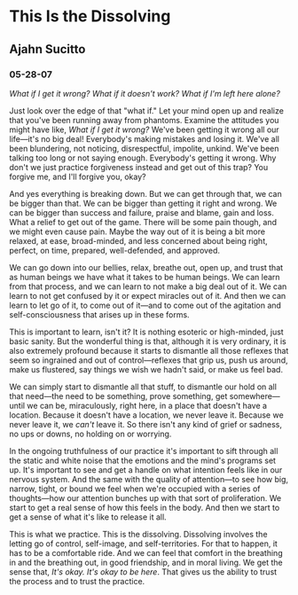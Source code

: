 # This Is the Dissolving

## Ajahn Sucitto

### 05-28-07

*What if I get it wrong? What if it doesn't work? What if I'm left here
alone?*

Just look over the edge of that "what if." Let your mind open up and
realize that you've been running away from phantoms. Examine the
attitudes you might have like, *What if I get it wrong?* We've been
getting it wrong all our life—it's no big deal! Everybody's making
mistakes and losing it. We've all been blundering, not noticing,
disrespectful, impolite, unkind. We've been talking too long or not
saying enough. Everybody's getting it wrong. Why don't we just practice
forgiveness instead and get out of this trap? You forgive me, and I'll
forgive you, okay?

And yes everything is breaking down. But we can get through that, we can
be bigger than that. We can be bigger than getting it right and wrong.
We can be bigger than success and failure, praise and blame, gain and
loss. What a relief to get out of the game. There will be some pain
though, and we might even cause pain. Maybe the way out of it is being a
bit more relaxed, at ease, broad-minded, and less concerned about being
right, perfect, on time, prepared, well-defended, and approved.

We can go down into our bellies, relax, breathe out, open up, and trust
that as human beings we have what it takes to be human beings. We can
learn from that process, and we can learn to not make a big deal out of
it. We can learn to not get confused by it or expect miracles out of it.
And then we can learn to let go of it, to come out of it—and to come out
of the agitation and self-consciousness that arises up in these forms.

This is important to learn, isn't it? It is nothing esoteric or
high-minded, just basic sanity. But the wonderful thing is that,
although it is very ordinary, it is also extremely profound because it
starts to dismantle all those reflexes that seem so ingrained and out of
control—reflexes that grip us, push us around, make us flustered, say
things we wish we hadn't said, or make us feel bad.

We can simply start to dismantle all that stuff, to dismantle our hold
on all that need—the need to be something, prove something, get
somewhere—until we can be, miraculously, right here, in a place that
doesn't have a location. Because it doesn't have a location, we never
leave it. Because we never leave it, we *can't* leave it. So there isn't
any kind of grief or sadness, no ups or downs, no holding on or
worrying.

In the ongoing truthfulness of our practice it's important to sift
through all the static and white noise that the emotions and the mind's
programs set up. It's important to see and get a handle on what
intention feels like in our nervous system. And the same with the
quality of attention—to see how big, narrow, tight, or bound we feel
when we're occupied with a series of thoughts—how our attention bunches
up with that sort of proliferation. We start to get a real sense of how
this feels in the body. And then we start to get a sense of what it's
like to release it all.

This is what we practice. This is the dissolving. Dissolving involves
the letting go of control, self-image, and self-territories. For that to
happen, it has to be a comfortable ride. And we can feel that comfort in
the breathing in and the breathing out, in good friendship, and in moral
living. We get the sense that, *It's okay. It's okay to be here*. That
gives us the ability to trust the process and to trust the practice.

